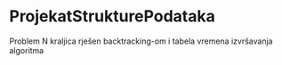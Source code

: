 # ProjekatStrukturePodataka
Problem N kraljica rješen backtracking-om i tabela vremena izvršavanja algoritma

